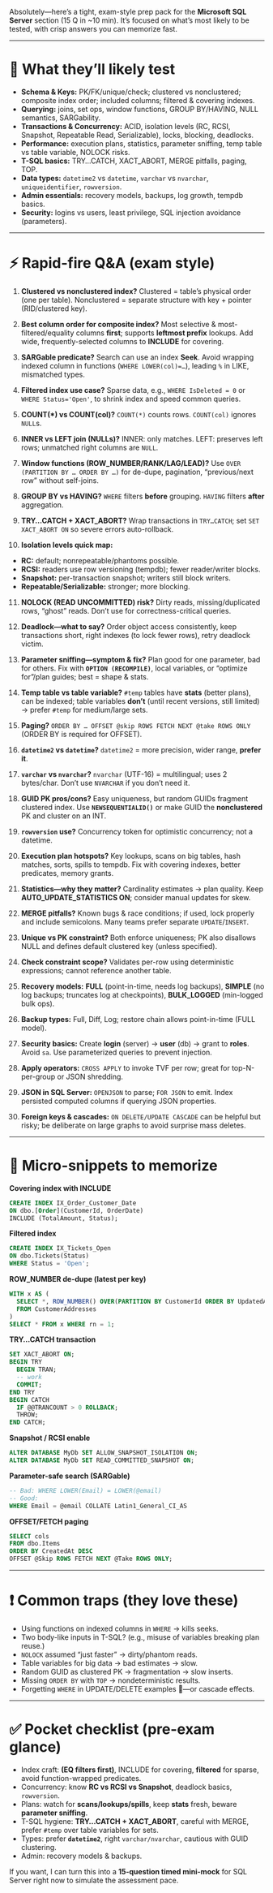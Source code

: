 Absolutely—here’s a tight, exam-style prep pack for the **Microsoft SQL Server** section (15 Q in \~10 min). It’s focused on what’s most likely to be tested, with crisp answers you can memorize fast.

---

# 🎯 What they’ll likely test

- **Schema & Keys:** PK/FK/unique/check; clustered vs nonclustered; composite index order; included columns; filtered & covering indexes.
- **Querying:** joins, set ops, window functions, GROUP BY/HAVING, NULL semantics, SARGability.
- **Transactions & Concurrency:** ACID, isolation levels (RC, RCSI, Snapshot, Repeatable Read, Serializable), locks, blocking, deadlocks.
- **Performance:** execution plans, statistics, parameter sniffing, temp table vs table variable, NOLOCK risks.
- **T-SQL basics:** TRY…CATCH, XACT_ABORT, MERGE pitfalls, paging, TOP.
- **Data types:** `datetime2` vs `datetime`, `varchar` vs `nvarchar`, `uniqueidentifier`, `rowversion`.
- **Admin essentials:** recovery models, backups, log growth, tempdb basics.
- **Security:** logins vs users, least privilege, SQL injection avoidance (parameters).

---

# ⚡ Rapid-fire Q\&A (exam style)

1. **Clustered vs nonclustered index?**
   Clustered = table’s physical order (one per table). Nonclustered = separate structure with key + pointer (RID/clustered key).

2. **Best column order for composite index?**
   Most selective & most-filtered/equality columns **first**; supports **leftmost prefix** lookups. Add wide, frequently-selected columns to **INCLUDE** for covering.

3. **SARGable predicate?**
   Search can use an index **Seek**. Avoid wrapping indexed column in functions (`WHERE LOWER(col)=…`), leading `%` in LIKE, mismatched types.

4. **Filtered index use case?**
   Sparse data, e.g., `WHERE IsDeleted = 0` or `WHERE Status='Open'`, to shrink index and speed common queries.

5. **COUNT(\*) vs COUNT(col)?**
   `COUNT(*)` counts rows. `COUNT(col)` ignores `NULL`s.

6. **INNER vs LEFT join (NULLs)?**
   INNER: only matches. LEFT: preserves left rows; unmatched right columns are `NULL`.

7. **Window functions (ROW_NUMBER/RANK/LAG/LEAD)?**
   Use `OVER (PARTITION BY … ORDER BY …)` for de-dupe, pagination, “previous/next row” without self-joins.

8. **GROUP BY vs HAVING?**
   `WHERE` filters **before** grouping. `HAVING` filters **after** aggregation.

9. **TRY…CATCH + XACT_ABORT?**
   Wrap transactions in `TRY…CATCH`; set `SET XACT_ABORT ON` so severe errors auto-rollback.

10. **Isolation levels quick map:**

- **RC:** default; nonrepeatable/phantoms possible.
- **RCSI:** readers use row versioning (tempdb); fewer reader/writer blocks.
- **Snapshot:** per-transaction snapshot; writers still block writers.
- **Repeatable/Serializable:** stronger; more blocking.

11. **NOLOCK (READ UNCOMMITTED) risk?**
    Dirty reads, missing/duplicated rows, “ghost” reads. Don’t use for correctness-critical queries.

12. **Deadlock—what to say?**
    Order object access consistently, keep transactions short, right indexes (to lock fewer rows), retry deadlock victim.

13. **Parameter sniffing—symptom & fix?**
    Plan good for one parameter, bad for others. Fix with **`OPTION (RECOMPILE)`**, local variables, or “optimize for”/plan guides; best = shape & stats.

14. **Temp table vs table variable?**
    `#temp` tables have **stats** (better plans), can be indexed; table variables **don’t** (until recent versions, still limited) → prefer `#temp` for medium/large sets.

15. **Paging?**
    `ORDER BY … OFFSET @skip ROWS FETCH NEXT @take ROWS ONLY` (ORDER BY is required for OFFSET).

16. **`datetime2` vs `datetime`?**
    `datetime2` = more precision, wider range, **prefer it**.

17. **`varchar` vs `nvarchar`?**
    `nvarchar` (UTF-16) = multilingual; uses 2 bytes/char. Don’t use `NVARCHAR` if you don’t need it.

18. **GUID PK pros/cons?**
    Easy uniqueness, but random GUIDs fragment clustered index. Use **`NEWSEQUENTIALID()`** or make GUID the **nonclustered** PK and cluster on an INT.

19. **`rowversion` use?**
    Concurrency token for optimistic concurrency; not a datetime.

20. **Execution plan hotspots?**
    Key lookups, scans on big tables, hash matches, sorts, spills to tempdb. Fix with covering indexes, better predicates, memory grants.

21. **Statistics—why they matter?**
    Cardinality estimates → plan quality. Keep **AUTO_UPDATE_STATISTICS ON**; consider manual updates for skew.

22. **MERGE pitfalls?**
    Known bugs & race conditions; if used, lock properly and include semicolons. Many teams prefer separate `UPDATE`/`INSERT`.

23. **Unique vs PK constraint?**
    Both enforce uniqueness; PK also disallows NULL and defines default clustered key (unless specified).

24. **Check constraint scope?**
    Validates per-row using deterministic expressions; cannot reference another table.

25. **Recovery models:**
    **FULL** (point-in-time, needs log backups), **SIMPLE** (no log backups; truncates log at checkpoints), **BULK_LOGGED** (min-logged bulk ops).

26. **Backup types:**
    Full, Diff, Log; restore chain allows point-in-time (FULL model).

27. **Security basics:**
    Create **login** (server) → **user** (db) → grant to **roles**. Avoid `sa`. Use parameterized queries to prevent injection.

28. **Apply operators:**
    `CROSS APPLY` to invoke TVF per row; great for top-N-per-group or JSON shredding.

29. **JSON in SQL Server:**
    `OPENJSON` to parse; `FOR JSON` to emit. Index persisted computed columns if querying JSON properties.

30. **Foreign keys & cascades:**
    `ON DELETE/UPDATE CASCADE` can be helpful but risky; be deliberate on large graphs to avoid surprise mass deletes.

---

# 🧪 Micro-snippets to memorize

**Covering index with INCLUDE**

```sql
CREATE INDEX IX_Order_Customer_Date
ON dbo.[Order](CustomerId, OrderDate)
INCLUDE (TotalAmount, Status);
```

**Filtered index**

```sql
CREATE INDEX IX_Tickets_Open
ON dbo.Tickets(Status)
WHERE Status = 'Open';
```

**ROW_NUMBER de-dupe (latest per key)**

```sql
WITH x AS (
  SELECT *, ROW_NUMBER() OVER(PARTITION BY CustomerId ORDER BY UpdatedAt DESC) AS rn
  FROM CustomerAddresses
)
SELECT * FROM x WHERE rn = 1;
```

**TRY…CATCH transaction**

```sql
SET XACT_ABORT ON;
BEGIN TRY
  BEGIN TRAN;
  -- work
  COMMIT;
END TRY
BEGIN CATCH
  IF @@TRANCOUNT > 0 ROLLBACK;
  THROW;
END CATCH;
```

**Snapshot / RCSI enable**

```sql
ALTER DATABASE MyDb SET ALLOW_SNAPSHOT_ISOLATION ON;
ALTER DATABASE MyDb SET READ_COMMITTED_SNAPSHOT ON;
```

**Parameter-safe search (SARGable)**

```sql
-- Bad: WHERE LOWER(Email) = LOWER(@email)
-- Good:
WHERE Email = @email COLLATE Latin1_General_CI_AS
```

**OFFSET/FETCH paging**

```sql
SELECT cols
FROM dbo.Items
ORDER BY CreatedAt DESC
OFFSET @Skip ROWS FETCH NEXT @Take ROWS ONLY;
```

---

# ❗ Common traps (they love these)

- Using functions on indexed columns in `WHERE` → kills seeks.
- Two body-like inputs in T-SQL? (e.g., misuse of variables breaking plan reuse.)
- `NOLOCK` assumed “just faster” → dirty/phantom reads.
- Table variables for big data → bad estimates → slow.
- Random GUID as clustered PK → fragmentation → slow inserts.
- Missing `ORDER BY` with `TOP` → nondeterministic results.
- Forgetting `WHERE` in UPDATE/DELETE examples 🤦—or cascade effects.

---

# ✅ Pocket checklist (pre-exam glance)

- Index craft: **(EQ filters first)**, INCLUDE for covering, **filtered** for sparse, avoid function-wrapped predicates.
- Concurrency: know **RC vs RCSI vs Snapshot**, deadlock basics, `rowversion`.
- Plans: watch for **scans/lookups/spills**, keep **stats** fresh, beware **parameter sniffing**.
- T-SQL hygiene: **TRY…CATCH + XACT_ABORT**, careful with MERGE, prefer `#temp` over table variables for sets.
- Types: prefer **`datetime2`**, right `varchar/nvarchar`, cautious with GUID clustering.
- Admin: recovery models & backups.

If you want, I can turn this into a **15-question timed mini-mock** for SQL Server right now to simulate the assessment pace.
